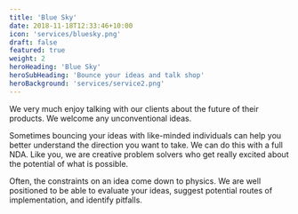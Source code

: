 ```yaml
---
title: 'Blue Sky'
date: 2018-11-18T12:33:46+10:00
icon: 'services/bluesky.png'
draft: false
featured: true
weight: 2
heroHeading: 'Blue Sky'
heroSubHeading: 'Bounce your ideas and talk shop'
heroBackground: 'services/service2.png'
---
```


We very much enjoy talking with our clients about the future of their products. We welcome any unconventional ideas.

Sometimes bouncing your ideas with like-minded individuals can help you better understand the direction you want to take. We can do this with a full NDA. Like you, we are creative problem solvers who get really excited about the potential of what is possible.

Often, the constraints on an idea come down to physics. We are well positioned to be able to evaluate your ideas, suggest potential routes of implementation, and identify pitfalls.